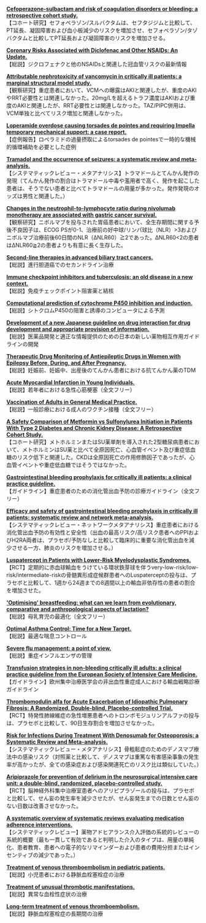 [**Cefoperazone-sulbactam and risk of coagulation disorders or bleeding: a retrospective cohort study.**](https://www.ncbi.nlm.nih.gov/pubmed/31914329)  
【コホート研究】セフォペラゾン/スルバクタムは、セフタジジムと比較して、PT延長、凝固障害および血小板減少のリスクを増加させ、セフォペラゾン/タゾバクタムと比較してPT延長および凝固障害のリスクを増加させる。

[**Coronary Risks Associated with Diclofenac and Other NSAIDs: An Update.**](https://www.ncbi.nlm.nih.gov/pubmed/31916080)  
【総説】ジクロフェナクと他のNSAIDsと関連した冠血管リスクの最新情報

[**Attributable nephrotoxicity of vancomycin in critically ill patients: a marginal structural model study.**](https://www.ncbi.nlm.nih.gov/pubmed/31904834)  
【観察研究】重症患者において、VCMへの曝露はAKIと関連したが、重度のAKIやRRT必要性とは関連しなかった。20mg/Lを超えるトラフ濃度はAKIおよび重度のAKIと関連したが、RRT必要性とは関連しなかった。TAZ/PIPC併用は、VCM単独と比べてリスク増加と関連しなかった。

[**Loperamide overdose causing torsades de pointes and requiring Impella temporary mechanical support: a case report.**](https://www.ncbi.nlm.nih.gov/pubmed/31911979)  
【症例報告】ロペラミドの過量摂取によるtorsades de pointesで一時的な機械的循環補助を必要とした症例

[**Tramadol and the occurrence of seizures: a systematic review and meta-analysis.**](https://www.ncbi.nlm.nih.gov/pubmed/31914355)  
【システマティックレビュー・メタアナリシス】トラマドールとてんかん発作の発現（てんかん発作の割合はトラマドール中毒や濫用者で高く、発作を起こした患者は、そうでない患者と比べてトラマドールの用量が多かった。発作発現のオッズは男性と関連した。）

[**Changes in the neutrophil-to-lymphocyte ratio during nivolumab monotherapy are associated with gastric cancer survival.**](https://www.ncbi.nlm.nih.gov/pubmed/31907646)  
【観察研究】ニボルマブを投与された胃癌患者において、全生存期間に関する予後不良因子は、ECOG PSが0-1、治療前の好中球/リンパ球比（NLR）>3およびニボルマブ治療前後60日間のNLR（ΔNLR60）≧2であった。ΔNLR60<2の患者はΔNLR60≧2の患者よりも有意に長く生存した。

[**Second-line therapies in advanced biliary tract cancers.**](https://www.ncbi.nlm.nih.gov/pubmed/31908303)  
【総説】進行胆道癌でのセカンドライン治療

[**Immune checkpoint inhibitors and tuberculosis: an old disease in a new context.**](https://www.ncbi.nlm.nih.gov/pubmed/31908308)  
【総説】免疫チェックポイント阻害薬と結核

[**Computational prediction of cytochrome P450 inhibition and induction.**](https://www.ncbi.nlm.nih.gov/pubmed/31902468)  
【総説】シトクロムP450の阻害と誘導のコンピュータによる予測

[**Development of a new Japanese guideline on drug interaction for drug development and appropriate provision of information.**](https://www.ncbi.nlm.nih.gov/pubmed/31902469)  
【総説】医薬品開発と適正な情報提供のための日本の新しい薬物相互作用ガイドラインの開発

[**Therapeutic Drug Monitoring of Antiepileptic Drugs in Women with Epilepsy Before, During, and After Pregnancy.**](https://www.ncbi.nlm.nih.gov/pubmed/31912315)  
【総説】妊娠前、妊娠中、出産後のてんかん患者における抗てんかん薬のTDM

[**Acute Myocardial Infarction in Young Individuals.**](https://www.ncbi.nlm.nih.gov/pubmed/31902409)  
【総説】若年者における急性心筋梗塞（全文フリー）

[**Vaccination of Adults in General Medical Practice.**](https://www.ncbi.nlm.nih.gov/pubmed/31902413)  
【総説】一般診療における成人のワクチン接種（全文フリー）

[**A Safety Comparison of Metformin vs Sulfonylurea Initiation in Patients With Type 2 Diabetes and Chronic Kidney Disease: A Retrospective Cohort Study.**](https://www.ncbi.nlm.nih.gov/pubmed/31902433)  
【コホート研究】メトホルミンまたはSU薬単剤を導入された2型糖尿病患者において、メトホルミンはSU薬と比べて全原因死亡、心血管イベント及び重症低血糖のリスク低下と関連した。CKDは全原因死亡の作用修飾因子であったが、心血管イベントや重症低血糖ではそうではなかった。

[**Gastrointestinal bleeding prophylaxis for critically ill patients: a clinical practice guideline.**](https://www.ncbi.nlm.nih.gov/pubmed/31907223)  
【ガイドライン】重症患者のための消化管出血予防の診療ガイドライン（全文フリー）

[**Efficacy and safety of gastrointestinal bleeding prophylaxis in critically ill patients: systematic review and network meta-analysis.**](https://www.ncbi.nlm.nih.gov/pubmed/31907166)  
【システマティックレビュー・ネットワークメタアナリシス】重症患者における消化管出血予防の有効性と安全性（出血の最高リスク/高リスク患者へのPPIおよびH2RA両者は、プラセボ/予防なしと比較して臨床的に重要な消化管出血を減少させる一方、肺炎のリスクを増加させる。）

[**Luspatercept in Patients with Lower-Risk Myelodysplastic Syndromes.**](https://www.ncbi.nlm.nih.gov/pubmed/31914241)  
【RCT】定期的に赤血球輸血をうけている環状鉄芽球を伴うvery-low-risk/low-risk/intermediate-riskの骨髄異形成症候群患者へのLuspaterceptの投与は、プラセボと比較して、1週から24週までの8週間以上の輸血非依存性の患者の割合を増加させた。

[**'Optimising' breastfeeding: what can we learn from evolutionary, comparative and anthropological aspects of lactation?**](https://www.ncbi.nlm.nih.gov/pubmed/31915002)  
【総説】母乳育児の最適化（全文フリー）

[**Optimal Asthma Control: Time for a New Target.**](https://www.ncbi.nlm.nih.gov/pubmed/31905013)  
【総説】最適な喘息コントロール

[**Severe flu management: a point of view.**](https://www.ncbi.nlm.nih.gov/pubmed/31912206)  
【総説】重症インフルエンザの管理

[**Transfusion strategies in non-bleeding critically ill adults: a clinical practice guideline from the European Society of Intensive Care Medicine.**](https://www.ncbi.nlm.nih.gov/pubmed/31912207)  
【ガイドライン】欧州集中治療医学会の非出血性重症成人における輸血戦略診療ガイドライン

[**Thrombomodulin alfa for Acute Exacerbation of Idiopathic Pulmonary Fibrosis: A Randomized, Double-blind, Placebo-controlled Trial.**](https://www.ncbi.nlm.nih.gov/pubmed/31917621)  
【RCT】特発性肺線維症の急性増悪患者へのトロンボモジュリンアルファの投与は、プラセボと比較して、90日生存割合を増加させなかった。

[**Risk for Infections During Treatment With Denosumab for Osteoporosis: a Systematic Review and Meta-analysis.**](https://www.ncbi.nlm.nih.gov/pubmed/31899506)  
【システマティックレビュー・メタアナリシス】骨粗鬆症のためのデノスマブ療法中の感染リスク（対照薬と比較して、デノスマブは重篤な有害感染事象の発生率が高かったが、全ての感染症および感染関連死亡のリスク比は類似していた。）

[**Aripiprazole for prevention of delirium in the neurosurgical intensive care unit: a double-blind, randomized, placebo-controlled study.**](https://www.ncbi.nlm.nih.gov/pubmed/31900543)  
【RCT】脳神経外科集中治療室患者へのアリピプラゾールの投与は、プラセボと比較して、せん妄の発生率を減少させたが、せん妄発生までの日数とせん妄のない日数は改善させなかった。

[**A systematic overview of systematic reviews evaluating medication adherence interventions.**](https://www.ncbi.nlm.nih.gov/pubmed/31901098)  
【システマティックレビュー】薬物アドヒアランス介入評価の系統的レビューの系統的概要（最も一貫して有効であると判明した介入のタイプは、用量の単純化、患者教育、患者への電子的なリマインダーおよび患者の費用分担またはインセンティブの減少であった。）

[**Treatment of venous thromboembolism in pediatric patients.**](https://www.ncbi.nlm.nih.gov/pubmed/31917400)  
【総説】小児患者における静脈血栓塞栓症の治療

[**Treatment of unusual thrombotic manifestations.**](https://www.ncbi.nlm.nih.gov/pubmed/31917405)  
【総説】異常な血栓性症状の治療

[**Long-term treatment of venous thromboembolism.**](https://www.ncbi.nlm.nih.gov/pubmed/31917402)  
【総説】静脈血栓塞栓症の長期間の治療
